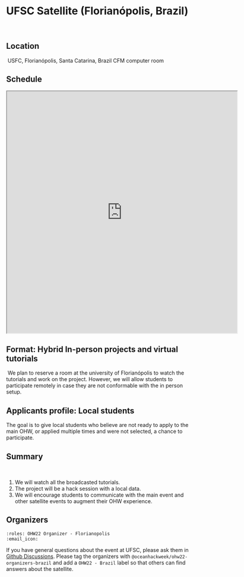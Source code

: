 # UFSC Satellite (Florianópolis, Brazil)

​
## Location
​
USFC, Florianópolis, Santa Catarina, Brazil
CFM computer room
​
## Schedule

<iframe width=620 height=650 src="https://docs.google.com/spreadsheets/d/e/2PACX-1vQSK-BFmCaqDp04f6Kfc1tWNIHFDaxHclqe-2Rb4vNlt0we2bqXednUJ_Zk2sRoeqd5nxqsEvJHjYfm/pubhtml?gid=1978691617&single=true&amp;widget=true&amp;headers=false"></iframe>

## Format: Hybrid In-person projects and virtual tutorials
​
We plan to reserve a room at the university of Florianópolis to watch the tutorials and work on the project. However, we will allow students to participate remotely in case they are not conformable with the in person setup.

## Applicants profile: Local students

The goal is to give local students who believe are not ready to apply to the main OHW, or applied multiple times and were not selected, a chance to participate.

## Summary
​
1. We will watch all the broadcasted tutorials.
2. The project will be a hack session with a local data.
2. We will encourage students to communicate with the main event and other satellite events to augment their OHW experience.

## Organizers

```{ohw-team}
:roles: OHW22 Organizer - Florianopolis
:email_icon:
```

If you have general questions about the event at UFSC, please ask them in [Github Discussions](https://github.com/orgs/oceanhackweek/discussions/categories/q-a?discussions_q=category%3AQ%26A+label%3A%22OHW22+-+Brazil%22).
Please tag the organizers with `@oceanhackweek/ohw22-organizers-brazil` and add a `OHW22 - Brazil` label so that others can find answers about the satellite.
